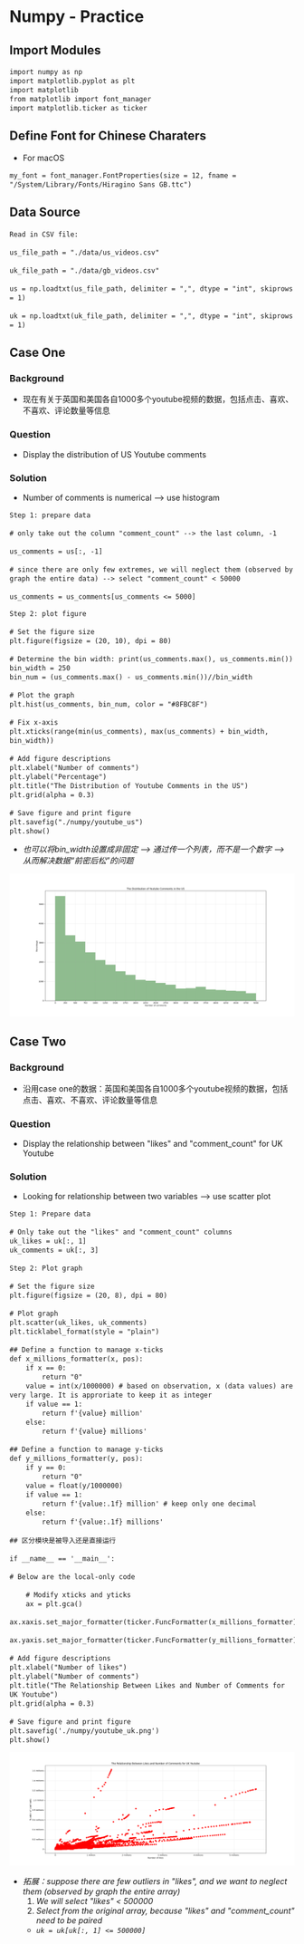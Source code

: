 # Numpy - Practice

## Import Modules
```
import numpy as np
import matplotlib.pyplot as plt
import matplotlib
from matplotlib import font_manager 
import matplotlib.ticker as ticker
```

## Define Font for Chinese Charaters 
- For macOS
```
my_font = font_manager.FontProperties(size = 12, fname = "/System/Library/Fonts/Hiragino Sans GB.ttc")
```

## Data Source
```
Read in CSV file: 

us_file_path = "./data/us_videos.csv"

uk_file_path = "./data/gb_videos.csv"

us = np.loadtxt(us_file_path, delimiter = ",", dtype = "int", skiprows = 1)

uk = np.loadtxt(uk_file_path, delimiter = ",", dtype = "int", skiprows = 1)
```

## Case One
### Background
- 现在有关于英国和美国各自1000多个youtube视频的数据，包括点击、喜欢、不喜欢、评论数量等信息

### Question
- Display the distribution of US Youtube comments 

### Solution
- Number of comments is numerical --> use histogram 

```
Step 1: prepare data

# only take out the column "comment_count" --> the last column, -1 

us_comments = us[:, -1] 

# since there are only few extremes, we will neglect them (observed by graph the entire data) --> select "comment_count" < 50000

us_comments = us_comments[us_comments <= 5000] 
```
```
Step 2: plot figure

# Set the figure size
plt.figure(figsize = (20, 10), dpi = 80)

# Determine the bin width: print(us_comments.max(), us_comments.min())
bin_width = 250
bin_num = (us_comments.max() - us_comments.min())//bin_width

# Plot the graph 
plt.hist(us_comments, bin_num, color = "#8FBC8F")

# Fix x-axis 
plt.xticks(range(min(us_comments), max(us_comments) + bin_width, bin_width))

# Add figure descriptions
plt.xlabel("Number of comments")
plt.ylabel("Percentage")
plt.title("The Distribution of Youtube Comments in the US")
plt.grid(alpha = 0.3)

# Save figure and print figure
plt.savefig("./numpy/youtube_us")
plt.show()
```

- *也可以将bin_width设置成非固定 --> 通过传一个列表，而不是一个数字 --> 从而解决数据“前密后松”的问题* 

![alt text](num/youtube_us.png)


## Case Two
### Background
- 沿用case one的数据：英国和美国各自1000多个youtube视频的数据，包括点击、喜欢、不喜欢、评论数量等信息

### Question
- Display the relationship between "likes" and "comment_count" for UK Youtube

### Solution
- Looking for relationship between two variables --> use scatter plot
```
Step 1: Prepare data

# Only take out the "likes" and "comment_count" columns
uk_likes = uk[:, 1]
uk_comments = uk[:, 3]

Step 2: Plot graph

# Set the figure size
plt.figure(figsize = (20, 8), dpi = 80)

# Plot graph 
plt.scatter(uk_likes, uk_comments)
plt.ticklabel_format(style = "plain")

## Define a function to manage x-ticks
def x_millions_formatter(x, pos):
    if x == 0: 
        return "0"
    value = int(x/1000000) # based on observation, x (data values) are very large. It is approriate to keep it as integer
    if value == 1:
        return f'{value} million'
    else:
        return f'{value} millions'

## Define a function to manage y-ticks
def y_millions_formatter(y, pos):
    if y == 0: 
        return "0"
    value = float(y/1000000)
    if value == 1:
        return f'{value:.1f} million' # keep only one decimal
    else:
        return f'{value:.1f} millions'

## 区分模块是被导入还是直接运行

if __name__ == '__main__':

# Below are the local-only code

    # Modify xticks and yticks
    ax = plt.gca()
    ax.xaxis.set_major_formatter(ticker.FuncFormatter(x_millions_formatter))
    ax.yaxis.set_major_formatter(ticker.FuncFormatter(y_millions_formatter))

# Add figure descriptions
plt.xlabel("Number of likes")
plt.ylabel("Number of comments")
plt.title("The Relationship Between Likes and Number of Comments for UK Youtube")
plt.grid(alpha = 0.3)

# Save figure and print figure
plt.savefig('./numpy/youtube_uk.png')
plt.show()
```
![alt text](num/youtube_uk.png)


- *拓展：suppose there are few outliers in "likes", and we want to neglect them (observed by graph the entire array)*
    1. *We will select "likes" < 500000*
    2. *Select from the original array, because "likes" and "comment_count" need to be paired*
    - *```uk = uk[uk[:, 1] <= 500000]```*